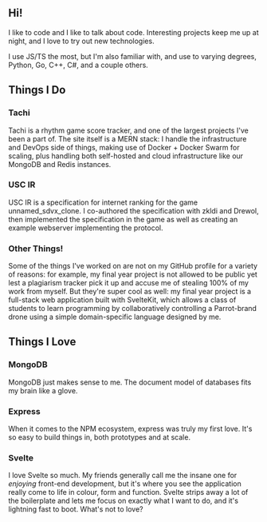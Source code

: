 ## Hi!

I like to code and I like to talk about code. Interesting projects keep me up at night, and I love to try out new technologies.

I use JS/TS the most, but I'm also familiar with, and use to varying degrees, Python, Go, C++, C#, and a couple others.


## Things I Do

### Tachi

Tachi is a rhythm game score tracker, and one of the largest projects I've been a part of. The site itself is a MERN stack: I handle the infrastructure and DevOps side of things, making use of Docker + Docker Swarm for scaling, plus handling both self-hosted and cloud infrastructure like our MongoDB and Redis instances.

### USC IR

USC IR is a specification for internet ranking for the game unnamed_sdvx_clone. I co-authored the specification with zkldi and Drewol, then implemented the specification in the game as well as creating an example webserver implementing the protocol.

### Other Things!

Some of the things I've worked on are not on my GitHub profile for a variety of reasons: for example, my final year project is not allowed to be public yet lest a plagiarism tracker pick it up and accuse me of stealing 100% of my work from myself. But they're super cool as well: my final year project is a full-stack web application built with SvelteKit, which allows a class of students to learn programming by collaboratively controlling a Parrot-brand drone using a simple domain-specific language designed by me.


## Things I Love

### MongoDB

MongoDB just makes sense to me. The document model of databases fits my brain like a glove.

### Express

When it comes to the NPM ecosystem, express was truly my first love. It's so easy to build things in, both prototypes and at scale.

### Svelte

I love Svelte so much. My friends generally call me the insane one for *enjoying* front-end development, but it's where you see the application really come to life in colour, form and function. Svelte strips away a lot of the boilerplate and lets me focus on exactly what I want to do, and it's lightning fast to boot. What's not to love?
